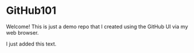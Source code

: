 # GitHub101

Welcome! This is just a demo repo that I created using the GitHub UI via my web browser.

I just added this text.
